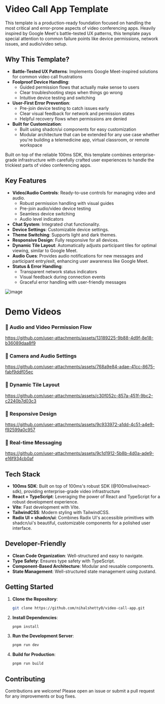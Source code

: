 # Video Call App Template

This template is a production-ready foundation focused on handling the most critical and error-prone aspects of video conferencing apps. Heavily inspired by Google Meet's battle-tested UX patterns, this template pays special attention to common failure points like device permissions, network issues, and audio/video setup.

## Why This Template?

- **Battle-Tested UX Patterns**: Implements Google Meet-inspired solutions for common video call frustrations
- **Foolproof Device Handling**:
  - Guided permission flows that actually make sense to users
  - Clear troubleshooting steps when things go wrong
  - Intuitive device testing and switching
- **User-First Error Prevention**:
  - Pre-join device testing to catch issues early
  - Clear visual feedback for network and permission states
  - Helpful recovery flows when permissions are denied
- **Built for Customization**:
  - Built using shadcn/ui components for easy customization
  - Modular architecture that can be extended for any use case whether you're building a telemedicine app, virtual classroom, or remote workspace

Built on top of the reliable 100ms SDK, this template combines enterprise-grade infrastructure with carefully crafted user experiences to handle the trickiest parts of video conferencing apps.

## Key Features

- **Video/Audio Controls**: Ready-to-use controls for managing video and audio.
  - Robust permission handling with visual guides
  - Pre-join audio/video device testing
  - Seamless device switching
  - Audio level indicators
- **Chat System**: Integrated chat functionality.
- **Device Settings**: Customizable device settings.
- **Theme Switching**: Supports light and dark themes.
- **Responsive Design**: Fully responsive for all devices.
- **Dynamic Tile Layout**: Automatically adjusts participant tiles for optimal viewing, similar to Google Meet.
- **Audio Cues**: Provides audio notifications for new messages and participant entry/exit, enhancing user awareness like Google Meet.
- **Status & Error Handling**:
  - Transparent network status indicators
  - Visual feedback during connection events
  - Graceful error handling with user-friendly messages

![image](https://github.com/user-attachments/assets/e7a819a4-a667-45e0-8158-0830f4b56cf4)

# Demo Videos

### 🎥 Audio and Video Permission Flow

https://github.com/user-attachments/assets/13189225-9b88-4d9f-8e18-b36089daa8f9

### 🎥 Camera and Audio Settings

https://github.com/user-attachments/assets/768a9e84-adae-41cc-8675-fabf9ddf05ec

### 🎥 Dynamic Tile Layout

https://github.com/user-attachments/assets/c30f052c-857a-451f-9bc2-c2240b7d03c3

### 🎥 Responsive Design

https://github.com/user-attachments/assets/9c933972-a1dd-4c51-a4e9-f92599a0c957

### 🎥 Real-time Messaging

https://github.com/user-attachments/assets/9c1d1912-5b8b-4d0a-ade9-e16f934cb0af

## Tech Stack

- **100ms SDK**: Built on top of 100ms's robust SDK (@100mslive/react-sdk), providing enterprise-grade video infrastructure
- **React + TypeScript**: Leveraging the power of React and TypeScript for a robust development experience.
- **Vite**: Fast development with Vite.
- **TailwindCSS**: Modern styling with TailwindCSS.
- **Radix UI + shadcn/ui**: Combines Radix UI's accessible primitives with shadcn/ui's beautiful, customizable components for a polished user interface.

## Developer-Friendly

- **Clean Code Organization**: Well-structured and easy to navigate.
- **Type Safety**: Ensures type safety with TypeScript.
- **Component-Based Architecture**: Modular and reusable components.
- **State Management**: Well-structured state management using zustand.

## Getting Started

1. **Clone the Repository**:

   ```bash
   git clone https://github.com/nihalshetty0/video-call-app.git
   ```

2. **Install Dependencies**:

   ```bash
   pnpm install
   ```

3. **Run the Development Server**:

   ```bash
   pnpm run dev
   ```

4. **Build for Production**:
   ```bash
   pnpm run build
   ```

## Contributing

Contributions are welcome! Please open an issue or submit a pull request for any improvements or bug fixes.
